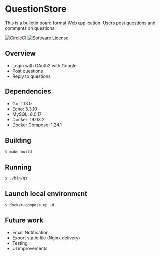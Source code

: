 # QuestionStore

This is a bulletin board format Web application. Users post questions and comments on questions.

[![CircleCI](https://circleci.com/gh/Amakuchisan/QuestionStore/tree/master.svg?style=svg&circle-token=684da293d09fdd7e3ec93f8363c827f70ffae5b7)](https://circleci.com/gh/Amakuchisan/QuestionStore/tree/master)
[![Software License](https://img.shields.io/badge/license-MIT-brightgreen.svg)](LICENSE)

## Overview

- Login with OAuth2 with Google
- Post questions
- Reply to questions

## Dependencies

- Go: 1.13.0
- Echo: 3.3.10
- MySQL: 8.0.17
- Docker: 19.03.2
- Docker Compose: 1.24.1

## Building

```
$ make build
```

## Running

```
$ ./bin/qs
```

## Launch local environment

```
$ docker-compose up -d
```

## Future work

- Email Notification
- Export static file (Nginx delivery)
- Testing
- UI improvements
